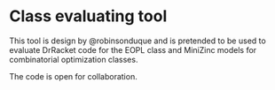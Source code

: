 # Class evaluating tool

This tool is design by @robinsonduque and is pretended to be used to evaluate DrRacket code for the EOPL class and MiniZinc models for combinatorial optimization classes.

The code is open for collaboration.
